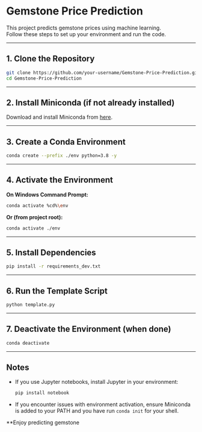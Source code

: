 # Gemstone Price Prediction

This project predicts gemstone prices using machine learning.  
Follow these steps to set up your environment and run the code.

---

## 1. Clone the Repository

```sh
git clone https://github.com/your-username/Gemstone-Price-Prediction.git
cd Gemstone-Price-Prediction
```

---

## 2. Install Miniconda (if not already installed)

Download and install Miniconda from [here](https://docs.conda.io/en/latest/miniconda.html).

---

## 3. Create a Conda Environment

```sh
conda create --prefix ./env python=3.8 -y
```

---

## 4. Activate the Environment

**On Windows Command Prompt:**
```sh
conda activate %cd%\env
```
**Or (from project root):**
```sh
conda activate ./env
```

---

## 5. Install Dependencies

```sh
pip install -r requirements_dev.txt
```

---

## 6. Run the Template Script

```sh
python template.py
```

---

## 7. Deactivate the Environment (when done)

```sh
conda deactivate
```

---

## Notes

- If you use Jupyter notebooks, install Jupyter in your environment:
  ```sh
  pip install notebook
  ```
- If you encounter issues with environment activation, ensure Miniconda is added to your PATH and you have run `conda init` for your shell.


**Enjoy predicting gemstone